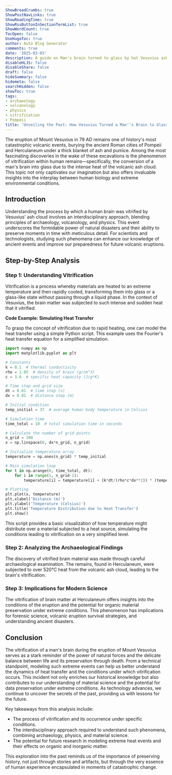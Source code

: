 ```yaml
---
ShowBreadCrumbs: true
ShowPostNavLinks: true
ShowReadingTime: true
ShowRssButtonInSectionTermList: true
ShowWordCount: true
TocOpen: false
UseHugoToc: true
author: Auto Blog Generator
comments: true
date: '2025-03-03'
description: A guide on Man's brain turned to glass by hot Vesuvius ash cloud
disableHLJS: false
disableShare: false
draft: false
hideSummary: false
hidemeta: false
searchHidden: false
showToc: true
tags:
- archaeology
- volcanology
- physics
- vitrification
- Pompeii
title: 'Unveiling the Past: How Vesuvius Turned a Man''s Brain to Glass'
---
```


The eruption of Mount Vesuvius in 79 AD remains one of history's most catastrophic volcanic events, burying the ancient Roman cities of Pompeii and Herculaneum under a thick blanket of ash and pumice. Among the most fascinating discoveries in the wake of these excavations is the phenomenon of vitrification within human remains—specifically, the conversion of a man's brain into glass due to the intense heat of the volcanic ash cloud. This topic not only captivates our imagination but also offers invaluable insights into the interplay between human biology and extreme environmental conditions.

## Introduction

Understanding the process by which a human brain was vitrified by Vesuvius' ash cloud involves an interdisciplinary approach, blending principles of archaeology, volcanology, and physics. This event underscores the formidable power of natural disasters and their ability to preserve moments in time with meticulous detail. For scientists and technologists, studying such phenomena can enhance our knowledge of ancient events and improve our preparedness for future volcanic eruptions.

## Step-by-Step Analysis

### Step 1: Understanding Vitrification

Vitrification is a process whereby materials are heated to an extreme temperature and then rapidly cooled, transforming them into glass or a glass-like state without passing through a liquid phase. In the context of Vesuvius, the brain matter was subjected to such intense and sudden heat that it vitrified.

**Code Example: Simulating Heat Transfer**

To grasp the concept of vitrification due to rapid heating, one can model the heat transfer using a simple Python script. This example uses the Fourier's heat transfer equation for a simplified simulation.

```python
import numpy as np
import matplotlib.pyplot as plt

# Constants
k = 0.1  # thermal conductivity
rho = 1.05  # density of brain (g/cm^3)
c = 3.6  # specific heat capacity (J/g*K)

# Time step and grid size
dt = 0.01  # time step (s)
dx = 0.01  # distance step (m)

# Initial condition
temp_initial = 37  # average human body temperature in Celsius

# Simulation time
time_total = 10  # total simulation time in seconds

# Calculate the number of grid points
n_grid = 100
x = np.linspace(0, dx*n_grid, n_grid)

# Initialize temperature array
temperature = np.ones(n_grid) * temp_initial

# Main simulation loop
for t in np.arange(0, time_total, dt):
    for i in range(1, n_grid-1):
        temperature[i] = temperature[i] + (k*dt/(rho*c*dx**2)) * (temperature[i+1] - 2*temperature[i] + temperature[i-1])

# Plotting
plt.plot(x, temperature)
plt.xlabel('Distance (m)')
plt.ylabel('Temperature (Celsius)')
plt.title('Temperature Distribution due to Heat Transfer')
plt.show()
```

This script provides a basic visualization of how temperature might distribute over a material subjected to a heat source, simulating the conditions leading to vitrification on a very simplified level.

### Step 2: Analyzing the Archaeological Findings

The discovery of vitrified brain material was made through careful archaeological examination. The remains, found in Herculaneum, were subjected to over 520°C heat from the volcanic ash cloud, leading to the brain's vitrification.

### Step 3: Implications for Modern Science

The vitrification of brain matter at Herculaneum offers insights into the conditions of the eruption and the potential for organic material preservation under extreme conditions. This phenomenon has implications for forensic science, volcanic eruption survival strategies, and understanding ancient disasters.

## Conclusion

The vitrification of a man's brain during the eruption of Mount Vesuvius serves as a stark reminder of the power of natural forces and the delicate balance between life and its preservation through death. From a technical standpoint, modeling such extreme events can help us better understand the dynamics of heat transfer and the conditions under which vitrification occurs. This incident not only enriches our historical knowledge but also contributes to our understanding of material science and the potential for data preservation under extreme conditions. As technology advances, we continue to uncover the secrets of the past, providing us with lessons for the future.

Key takeaways from this analysis include:
- The process of vitrification and its occurrence under specific conditions.
- The interdisciplinary approach required to understand such phenomena, combining archaeology, physics, and material science.
- The potential for future research in modeling extreme heat events and their effects on organic and inorganic matter.

This exploration into the past reminds us of the importance of preserving history, not just through stories and artifacts, but through the very essence of human experience encapsulated in moments of catastrophic change.